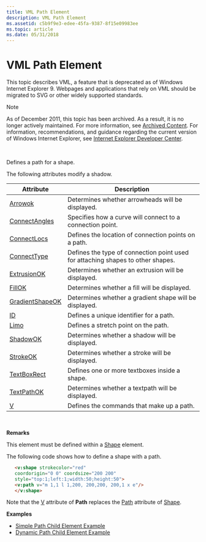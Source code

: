 ```yaml
---
title: VML Path Element
description: VML Path Element
ms.assetid: c5b9f9e3-edee-45fa-9387-8f15e09983ee
ms.topic: article
ms.date: 05/31/2018
---
```


# VML Path Element

This topic describes VML, a feature that is deprecated as of Windows Internet Explorer 9. Webpages and applications that rely on VML should be migrated to SVG or other widely supported standards.

> [!Note]  
> As of December 2011, this topic has been archived. As a result, it is no longer actively maintained. For more information, see [Archived Content](https://docs.microsoft.com/previous-versions/windows/internet-explorer/ie-developer/). For information, recommendations, and guidance regarding the current version of Windows Internet Explorer, see [Internet Explorer Developer Center](https://msdn.microsoft.com/ie/).

 

Defines a path for a shape.

The following attributes modify a shadow.



| Attribute                                                        | Description                                                                     |
|------------------------------------------------------------------|---------------------------------------------------------------------------------|
| [Arrowok](msdn-online-vml-arrowok-attribute.md)                 | Determines whether arrowheads will be displayed.                                |
| [ConnectAngles](msdn-online-vml-connectangles-attribute.md)     | Specifies how a curve will connect to a connection point.                       |
| [ConnectLocs](msdn-online-vml-connectlocs-attribute.md)         | Defines the location of connection points on a path.                            |
| [ConnectType](msdn-online-vml-connecttype-attribute.md)         | Defines the type of connection point used for attaching shapes to other shapes. |
| [ExtrusionOK](msdn-online-vml-extrusionok-attribute.md)         | Determines whether an extrusion will be displayed.                              |
| [FillOK](msdn-online-vml-fillok-attribute.md)                   | Determines whether a fill will be displayed.                                    |
| [GradientShapeOK](msdn-online-vml-gradientshapeok-attribute.md) | Determines whether a gradient shape will be displayed.                          |
| [ID](id-attribute--path--vml.md)                                | Defines a unique identifier for a path.                                         |
| [Limo](msdn-online-vml-limo-attribute.md)                       | Defines a stretch point on the path.                                            |
| [ShadowOK](msdn-online-vml-shadowok-attribute.md)               | Determines whether a shadow will be displayed.                                  |
| [StrokeOK](msdn-online-vml-strokeok-attribute.md)               | Determines whether a stroke will be displayed.                                  |
| [TextBoxRect](msdn-online-vml-textboxrect-attribute.md)         | Defines one or more textboxes inside a shape.                                   |
| [TextPathOK](msdn-online-vml-textpathok-attribute.md)           | Determines whether a textpath will be displayed.                                |
| [V](msdn-online-vml-v-attribute.md)                             | Defines the commands that make up a path.                                       |



 

**Remarks**

This element must be defined within a [Shape](shape-element--vml.md) element.

The following code shows how to define a shape with a path.


```HTML
   <v:shape strokecolor="red"
   coordorigin="0 0" coordsize="200 200"
   style="top:1;left:1;width:50;height:50">
   <v:path v="m 1,1 l 1,200, 200,200, 200,1 x e"/>
   </v:shape>
```



Note that the [V](msdn-online-vml-v-attribute.md) attribute of **Path** replaces the [Path](msdn-online-vml-path-attribute.md) attribute of [Shape](shape-element--vml.md).

**Examples**

-   [Simple Path Child Element Example](https://samples.msdn.microsoft.com/workshop/samples/vml/shape/path/t_path.md)
-   [Dynamic Path Child Element Example](https://samples.msdn.microsoft.com/workshop/samples/vml/shape/path/x_path.md)

 

 




